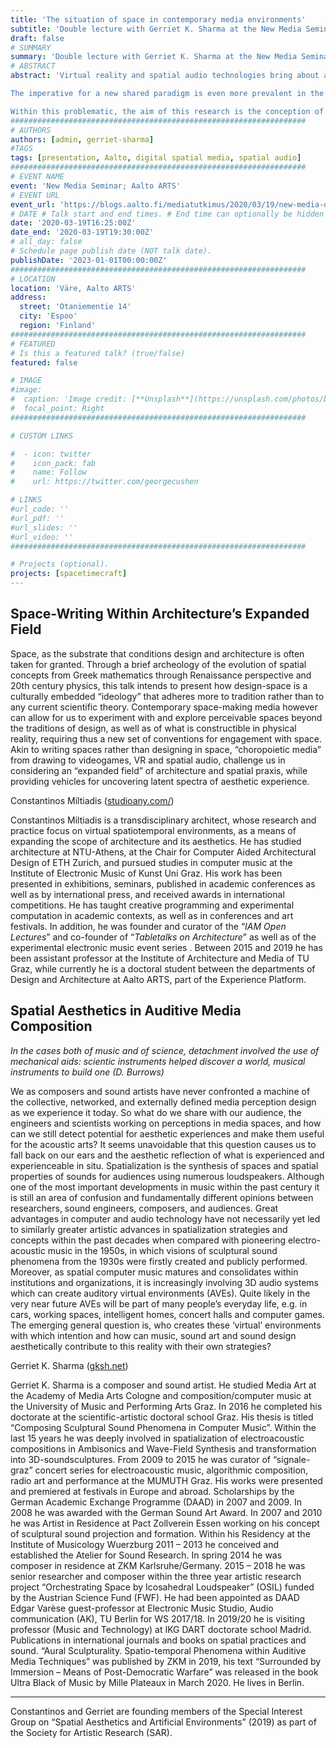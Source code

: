 ```yaml
---
title: 'The situation of space in contemporary media environments'
subtitle: 'Double lecture with Gerriet K. Sharma at the New Media Seminar, Aalto ARTS'
draft: false
# SUMMARY
summary: 'Double lecture with Gerriet K. Sharma at the New Media Seminar. Aalto ARTS, 2020'
# ABSTRACT 
abstract: 'Virtual reality and spatial audio technologies bring about a new paradigm in the fields of architecture and music. Works developed in these media produce experiences beyond what is perceivable in the physical world, extending therefore our capacities to design/compose as well as our sensibilities for spatial and temporal perception. By operating in the spatiotemporal domain, these new media, question our disciplinary understandings of space and time as well as their aesthetics, requiring an altogether new post-disciplinary conception of design/composition and experience.

The imperative for a new shared paradigm is even more prevalent in the so called “immersive media.” The production of spaces has become the modus operandi for the creation of artificial worlds and sound designs for concerts, VR, cinema and event culture – motivating an industry for hardware and software solutions. However, a closer look at the use of the term “space” reveals an astonishing inconsistency regarding contextualization, meaning and occupation. 

Within this problematic, the aim of this research is the conception of a common space of the perception of spatiotemporal phenomena – a domain that we call the Shared Perceptual Space (SPS). Eventually, we ask whether post-disciplinary and artistic research, drawing from multiple disciplines from mathematics to musicology, architecture and philosophy, can construct a SPS as a common platform for the understanding of spatiotemporal phenomena and as aesthetic strategy for the orchestration of time and space.' 
##################################################################
# AUTHORS 
authors: [admin, gerriet-sharma]
#TAGS
tags: [presentation, Aalto, digital spatial media, spatial audio]
##################################################################
# EVENT NAME 
event: 'New Media Seminar; Aalto ARTS'
# EVENT URL 
event_url: 'https://blogs.aalto.fi/mediatutkimus/2020/03/19/new-media-doctoral-remote-seminar/'
# DATE # Talk start and end times. # End time can optionally be hidden by prefixing the line with `#`.
date: '2020-03-19T16:25:00Z'
date_end: '2020-03-19T19:30:00Z'
# all_day: false
# Schedule page publish date (NOT talk date).
publishDate: '2023-01-01T00:00:00Z'
##################################################################
# LOCATION 
location: 'Väre, Aalto ARTS'
address:
  street: 'Otaniementie 14'
  city: 'Espoo'
  region: 'Finland'
##################################################################
# FEATURED
# Is this a featured talk? (true/false)
featured: false

# IMAGE 
#image:
#  caption: 'Image credit: [**Unsplash**](https://unsplash.com/photos/bzdhc5b3Bxs)'
#  focal_point: Right
##################################################################

# CUSTOM LINKS 

#  - icon: twitter
#    icon_pack: fab
#    name: Follow
#    url: https://twitter.com/georgecushen

# LINKS 
#url_code: ''
#url_pdf: ''
#url_slides: ''
#url_video: ''
##################################################################

# Projects (optional).
projects: [spacetimecraft]
---
```


## Space-Writing Within Architecture’s Expanded Field 

Space, as the substrate that conditions design and architecture is often taken for granted. Through a brief archeology of the evolution of spatial concepts from Greek mathematics through Renaissance perspective and 20th century physics, this talk intends to present how design-space is a culturally embedded “ideology” that adheres more to tradition rather than to any current scientific theory. Contemporary space-making media however can allow for us to experiment with and explore perceivable spaces beyond the traditions of design, as well as of what is constructible in physical reality, requiring thus a new set of conventions for engagement with space. Akin to writing spaces rather than designing in space, “choropoietic media” from drawing to videogames, VR and spatial audio, challenge us in considering an “expanded field” of architecture and spatial praxis, while providing vehicles for uncovering latent spectra of aesthetic experience.

Constantinos Miltiadis ([studioany.com/](http://studioany.com/))

Constantinos Miltiadis is a transdisciplinary architect, whose research and practice focus on virtual spatiotemporal environments, as a means of expanding the scope of architecture and its aesthetics. He has studied architecture at NTU-Athens, at the Chair for Computer Aided Architectural Design of ETH Zurich, and pursued studies in computer music at the Institute of Electronic Music of Kunst Uni Graz. His work has been presented in exhibitions, seminars, published in academic conferences as well as by international press, and received awards in international competitions. He has taught creative programming and experimental computation in academic contexts, as well as in conferences and art festivals. In addition, he was founder and curator of the “_IAM Open Lectures_” and co-founder of “_Tabletalks on Architecture_” as well as of the experimental electronic music event series . Between 2015 and 2019 he has been assistant professor at the Institute of Architecture and Media of TU Graz, while currently he is a doctoral student between the departments of Design and Architecture at Aalto ARTS, part of the Experience Platform.



## Spatial Aesthetics in Auditive Media Composition 

_In the cases both of music and of science, detachment involved the use of mechanical aids: scientic instruments helped discover a world, musical instruments to build one (D. Burrows)_

We as composers and sound artists have never confronted a machine of the collective, networked, and externally defined media perception design as we experience it today. So what do we share with our audience, the engineers and scientists working on perceptions in media spaces, and how can we still detect potential for aesthetic experiences and make them useful for the acoustic arts? It seems unavoidable that this question causes us to fall back on our ears and the aesthetic reflection of what is experienced and experienceable in situ. Spatialization is the synthesis of spaces and spatial properties of sounds for audiences using numerous loudspeakers. Although one of the most important developments in music within the past century it is still an area of confusion and fundamentally different opinions between researchers, sound engineers, composers, and audiences. Great advantages in computer and audio technology have not necessarily yet led to similarly greater artistic advances in spatialization strategies and concepts within the past decades when compared with pioneering electro-acoustic music in the 1950s, in which visions of sculptural sound phenomena from the 1930s were firstly created and publicly performed. Moreover, as spatial computer music matures and consolidates within institutions and organizations, it is increasingly involving 3D audio systems which can create auditory virtual environments (AVEs). Quite likely in the very near future AVEs will be part of many people’s everyday life, e.g. in cars, working spaces, intelligent homes, concert halls and computer games. The emerging general question is, who creates these ‘virtual’ environments with which intention and how can music, sound art and sound design aesthetically contribute to this reality with their own strategies?

Gerriet K. Sharma ([gksh.net](https://www.gksh.net/))

Gerriet K. Sharma is a composer and sound artist. He studied Media Art at the Academy of Media Arts Cologne and composition/computer music at the University of Music and Performing Arts Graz. In 2016 he completed his doctorate at the scientific-artistic doctoral school Graz. His thesis is titled “Composing Sculptural Sound Phenomena in Computer Music”. Within the last 15 years he was deeply involved in spatialization of electroacoustic compositions in Ambisonics and Wave-Field Synthesis and transformation into 3D-soundsculptures. From 2009 to 2015 he was curator of “signale-graz” concert series for electroacoustic music, algorithmic composition, radio art and performance at the MUMUTH Graz. His works were presented and premiered at festivals in Europe and abroad. Scholarships by the German Academic Exchange Programme (DAAD) in 2007 and 2009. In 2008 he was awarded with the German Sound Art Award. In 2007 and 2010 he was Artist in Residence at Pact Zollverein Essen working on his concept of sculptural sound projection and formation. Within his Residency at the Institute of Musicology Wuerzburg 2011 – 2013 he conceived and established the Atelier for Sound Research. In spring 2014 he was composer in residence at ZKM Karlsruhe/Germany. 2015 – 2018 he was senior researcher and composer within the three year artistic research project “Orchestrating Space by Icosahedral Loudspeaker” (OSIL) funded by the Austrian Science Fund (FWF). He had been appointed as DAAD Edgar Varèse guest-professor at Electronic Music Studio, Audio communication (AK), TU Berlin for WS 2017/18. In 2019/20 he is visiting professor (Music and Technology) at IKG DART doctorate school Madrid. Publications in international journals and books on spatial practices and sound. “Aural Sculpturality. Spatio-temporal Phenomena within Auditive Media Techniques” was published by ZKM in 2019, his text “Surrounded by Immersion – Means of Post-Democratic Warfare” was released in the book Ultra Black of Music by Mille Plateaux in March 2020. He lives in Berlin.

---

Constantinos and Gerriet are founding members of the Special Interest Group on “Spatial Aesthetics and Artificial Environments” (2019) as part of the Society for Artistic Research (SAR).
